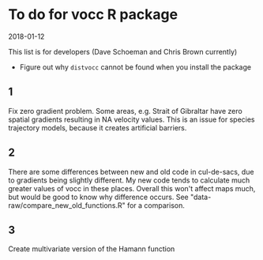 # To do for vocc R package
2018-01-12

This list is for developers (Dave Schoeman and Chris Brown currently)

- Figure out why `distvocc` cannot be found when you install the package 

## 1

Fix zero gradient problem. Some areas, e.g. Strait of Gibraltar have zero spatial gradients resulting in NA velocity values. This is an issue for species trajectory models, because it creates artificial barriers.

## 2

There are some differences between new and old code in cul-de-sacs, due to gradients being slightly different. My new code tends to calculate much greater values of vocc in these places.
Overall this won't affect maps much, but would be good to know why difference occurs.
See "data-raw/compare_new_old_functions.R" for a comparison.

## 3
Create multivariate version of the Hamann function
